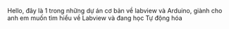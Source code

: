 Hello, đây là 1 trong những dự án cơ bản về labview và Arduino, giành cho anh em muốn tìm hiểu về Labview và đang học Tự động hóa

